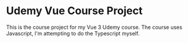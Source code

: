 # Udemy Vue Course Project

This is the course project for my Vue 3 Udemy course. The course uses Javascript, I'm attempting to do the Typescript myself.
